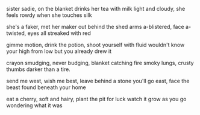 sister sadie, on the blanket
drinks her tea with milk
light and cloudy, she feels rowdy
when she touches silk

she's a faker, met her maker
out behind the shed
arms a-blistered, face a-twisted,
eyes all streaked with red

gimme motion, drink the potion,
shoot yourself with fluid
wouldn't know your high from low
but you already drew it

crayon smudging, never budging,
blanket catching fire
smoky lungs, crusty thumbs
darker than a tire.

send me west, wish me best,
leave behind a stone
you'll go east, face the beast
found beneath your home

eat a cherry, soft and hairy,
plant the pit for luck
watch it grow as you go
wondering what it was
